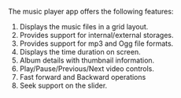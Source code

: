 The music player app offers the following features:

1. Displays the music files in a grid layout.
2. Provides support for internal/external storages.
3. Provides support for mp3 and Ogg file formats.
4. Displays the time duration on screen.
5. Album details with thumbnail information.
6. Play/Pause/Previous/Next video controls.
7. Fast forward and Backward operations
8. Seek support on the slider.
